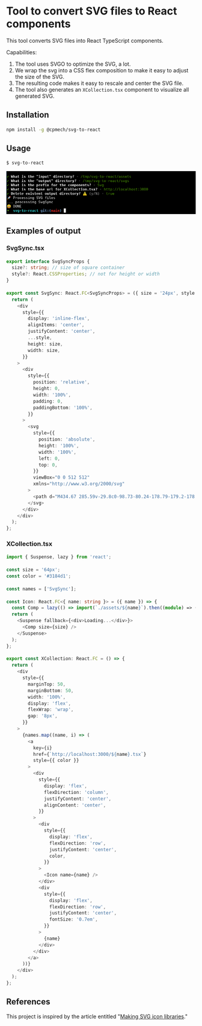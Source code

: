 # Tool to convert SVG files to React components

This tool converts SVG files into React TypeScript components.

Capabilities:

1. The tool uses SVGO to optimize the SVG, a lot.
2. We wrap the svg into a CSS flex composition to make it easy to adjust the size of the SVG.
3. The resulting code makes it easy to rescale and center the SVG file.
4. The tool also generates an `XCollection.tsx` component to visualize all generated SVG.

## Installation

```bash
npm install -g @cpmech/svg-to-react
```

## Usage

```bash
$ svg-to-react
```

![](docs/fig-usage.png)

## Examples of output

### SvgSync.tsx

```typescript
export interface SvgSyncProps {
  size?: string; // size of square container
  style?: React.CSSProperties; // not for height or width
}

export const SvgSync: React.FC<SvgSyncProps> = ({ size = '24px', style }) => {
  return (
    <div
      style={{
        display: 'inline-flex',
        alignItems: 'center',
        justifyContent: 'center',
        ...style,
        height: size,
        width: size,
      }}
    >
      <div
        style={{
          position: 'relative',
          height: 0,
          width: '100%',
          padding: 0,
          paddingBottom: '100%',
        }}
      >
        <svg
          style={{
            position: 'absolute',
            height: '100%',
            width: '100%',
            left: 0,
            top: 0,
          }}
          viewBox="0 0 512 512"
          xmlns="http://www.w3.org/2000/svg"
        >
          <path d="M434.67 285.59v-29.8c0-98.73-80.24-178.79-179.2-178.79a179 179 0 00-140.14 67.36m-38.53 82v29.8C76.8 355 157 435 256 435a180.45 180.45 0 00140-66.92" fill="none" stroke="currentColor" strokeLinecap="round" strokeLinejoin="round" strokeWidth="32"/><path fill="none" stroke="currentColor" strokeLinecap="round" strokeLinejoin="round" strokeWidth="32" d="M32 256l44-44 46 44m358 0l-44 44-46-44"/>
        </svg>
      </div>
    </div>
  );
};
```

### XCollection.tsx

```typescript
import { Suspense, lazy } from 'react';

const size = '64px';
const color = '#3184d1';

const names = ['SvgSync'];

const Icon: React.FC<{ name: string }> = ({ name }) => {
  const Comp = lazy(() => import(`./assets/${name}`).then((module) => ({ default: module[name] })));
  return (
    <Suspense fallback={<div>Loading...</div>}>
      <Comp size={size} />
    </Suspense>
  );
};

export const XCollection: React.FC = () => {
  return (
    <div
      style={{
        marginTop: 50,
        marginBottom: 50,
        width: '100%',
        display: 'flex',
        flexWrap: 'wrap',
        gap: '8px',
      }}
    >
      {names.map((name, i) => (
        <a
          key={i}
          href={`http://localhost:3000/${name}.tsx`}
          style={{ color }}
        >
          <div
            style={{
              display: 'flex',
              flexDirection: 'column',
              justifyContent: 'center',
              alignContent: 'center',
            }}
          >
            <div
              style={{
                display: 'flex',
                flexDirection: 'row',
                justifyContent: 'center',
                color,
              }}
            >
              <Icon name={name} />
            </div>
            <div
              style={{
                display: 'flex',
                flexDirection: 'row',
                justifyContent: 'center',
                fontSize: '0.7em',
              }}
            >
              {name}
            </div>
          </div>
        </a>
      ))}
    </div>
  );
};
```

## References

This project is inspired by the article entitled "[Making SVG icon libraries](http://nicolasgallagher.com/making-svg-icon-libraries-for-react-apps)."
